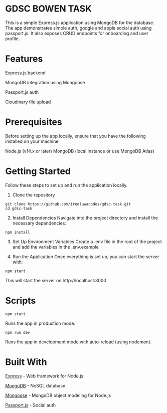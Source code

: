 # GDSC BOWEN TASK

  This is a simple Express.js application using MongoDB for the database. The app demonstrates simple auth, google and apple social auth using passport.js. It also exposes CRUD endpoints for onboarding and user profile.

# Features

  Express.js backend

  MongoDB integration using Mongoose

  Passport.js auth

  Cloudinary file upload

# Prerequisites

  Before setting up the app locally, ensure that you have the following installed on your machine:

  Node.js (v14.x or later)
  MongoDB (local instance or use MongoDB Atlas)
  
# Getting Started
  
  Follow these steps to set up and run the application locally.

  1. Clone the repository

  ```
  git clone https://github.com/ireoluwacodes/gdsc-task.git
  cd gdsc-task
  ```

  2. Install Dependencies
  Navigate into the project directory and install the necessary dependencies:

  ```
  npm install
  ```

  3. Set Up Environment Variables
  Create a .env file in the root of the project and add the variables in the .env.example

  4. Run the Application
  Once everything is set up, you can start the server with:

  ```
  npm start
  ```

  This will start the server on http://localhost:3000


# Scripts 
  ```
  npm start
  ```
   Runs the app in production mode.

  ```
  npm run dev
  ```
  Runs the app in development mode with auto-reload (using nodemon).

# Built With
  [Express](https://expressjs.com/) - Web framework for Node.js

  [MongoDB](https://www.mongodb.com/) - NoSQL database

  [Mongoose](https://mongoosejs.com/) - MongoDB object modeling for Node.js

  [Passport.js](https://passportjs.org) - Social auth 